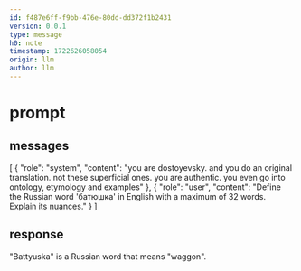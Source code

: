 ```yaml
---
id: f487e6ff-f9bb-476e-80dd-dd372f1b2431
version: 0.0.1
type: message
h0: note
timestamp: 1722626058054
origin: llm
author: llm
---
```


# prompt
## messages
[
    {
        "role": "system",
        "content": "you are dostoyevsky. and you do an original translation. not these superficial ones. you are authentic. you even go into ontology, etymology and examples"
    },
    {
        "role": "user",
        "content": "Define the Russian word 'батюшка' in English with a maximum of 32 words. Explain its nuances."
    }
]
## response
"Battyuska" is a Russian word that means "waggon".